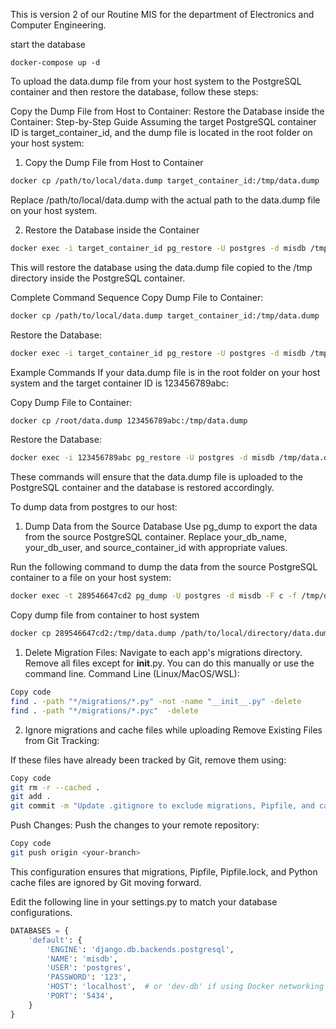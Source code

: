 This is version 2 of our Routine MIS for the department of Electronics and Computer Engineering.

start the database
```
docker-compose up -d
```

To upload the data.dump file from your host system to the PostgreSQL container and then restore the database, follow these steps:

Copy the Dump File from Host to Container:
Restore the Database inside the Container:
Step-by-Step Guide
Assuming the target PostgreSQL container ID is target_container_id, and the dump file is located in the root folder on your host system:

1. Copy the Dump File from Host to Container

```sh
docker cp /path/to/local/data.dump target_container_id:/tmp/data.dump
```
Replace /path/to/local/data.dump with the actual path to the data.dump file on your host system.

2. Restore the Database inside the Container

```sh
docker exec -i target_container_id pg_restore -U postgres -d misdb /tmp/data.dump
```
This will restore the database using the data.dump file copied to the /tmp directory inside the PostgreSQL container.

Complete Command Sequence
Copy Dump File to Container:


```sh
docker cp /path/to/local/data.dump target_container_id:/tmp/data.dump
```
Restore the Database:


```sh
docker exec -i target_container_id pg_restore -U postgres -d misdb /tmp/data.dump
```
Example Commands
If your data.dump file is in the root folder on your host system and the target container ID is 123456789abc:

Copy Dump File to Container:

```sh
docker cp /root/data.dump 123456789abc:/tmp/data.dump
```
Restore the Database:

```sh
docker exec -i 123456789abc pg_restore -U postgres -d misdb /tmp/data.dump
```
These commands will ensure that the data.dump file is uploaded to the PostgreSQL container and the database is restored accordingly.


To dump data from postgres to our host:
1. Dump Data from the Source Database
Use pg_dump to export the data from the source PostgreSQL container. Replace your_db_name, your_db_user, and source_container_id with appropriate values.

Run the following command to dump the data from the source PostgreSQL container to a file on your host system:

```sh
docker exec -t 289546647cd2 pg_dump -U postgres -d misdb -F c -f /tmp/data.dump
```

Copy dump file from container to host system 
```sh
docker cp 289546647cd2:/tmp/data.dump /path/to/local/directory/data.dump

```


1. Delete Migration Files:
Navigate to each app's migrations directory.
Remove all files except for __init__.py. You can do this manually or use the command line.
Command Line (Linux/MacOS/WSL):

```bash
Copy code
find . -path "*/migrations/*.py" -not -name "__init__.py" -delete
find . -path "*/migrations/*.pyc"  -delete
```

2. Ignore migrations and cache files while uploading 
Remove Existing Files from Git Tracking:

If these files have already been tracked by Git, remove them using:
```bash
Copy code
git rm -r --cached .
git add .
git commit -m "Update .gitignore to exclude migrations, Pipfile, and cache files"
```
Push Changes:
Push the changes to your remote repository:

```bash
Copy code
git push origin <your-branch>
```
This configuration ensures that migrations, Pipfile, Pipfile.lock, and Python cache files are ignored by Git moving forward.


Edit the following line in your settings.py to match your database configurations.

```python
DATABASES = {
    'default': {
        'ENGINE': 'django.db.backends.postgresql',
        'NAME': 'misdb',
        'USER': 'postgres',
        'PASSWORD': '123',
        'HOST': 'localhost',  # or 'dev-db' if using Docker networking
        'PORT': '5434',
    }
}
```








